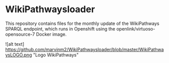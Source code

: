 # WikiPathwaysloader

This repository contains files for the monthly update of the WikiPathways SPARQL endpoint, which runs in Openshift using the openlink/virtuoso-opensource-7 Docker image. 

![alt text] https://github.com/marvinm2/WikiPathwaysloader/blob/master/WikiPathwaysLOGO.png "Logo WikiPathways"
